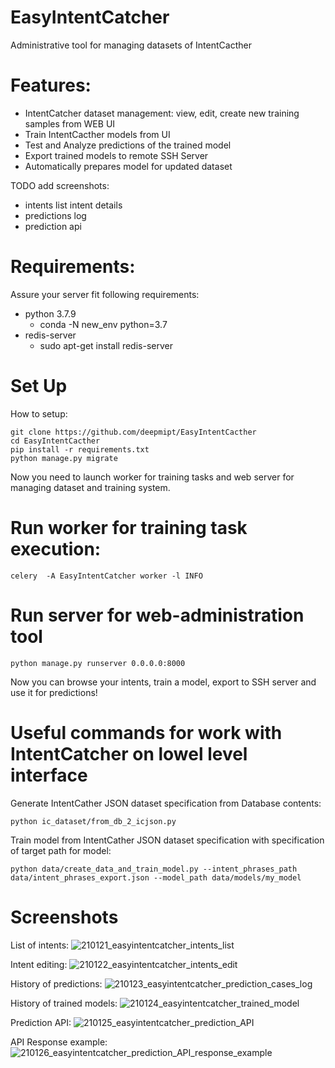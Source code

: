 # EasyIntentCatcher
Administrative tool for managing datasets of IntentCacther

# Features:
- IntentCatcher dataset management: view, edit, create new training samples from WEB UI
- Train IntentCacther models from UI
- Test and Analyze predictions of the trained model
- Export trained models to remote SSH Server 
- Automatically prepares model for updated dataset

TODO add screenshots:
  - intents list intent details
  - predictions log
  - prediction api
  

# Requirements:
Assure your server fit following requirements:
 - python 3.7.9
   - conda -N new_env python=3.7
 - redis-server
   -   sudo apt-get install redis-server

# Set Up
How to setup:

```
git clone https://github.com/deepmipt/EasyIntentCacther
cd EasyIntentCacther
pip install -r requirements.txt
python manage.py migrate
```
Now you need to launch worker for training tasks and web server for managing dataset and training system.

# Run worker for training task execution:
```
celery  -A EasyIntentCatcher worker -l INFO
```


# Run server for web-administration tool
```
python manage.py runserver 0.0.0.0:8000
```

Now you can browse your intents, train a model, export to SSH server and use it for predictions!

# Useful commands for work with IntentCatcher on lowel level interface

Generate IntentCather JSON dataset specification from Database contents:
```
python ic_dataset/from_db_2_icjson.py
```

Train model from IntentCather JSON dataset specification with specification of target path for model:
```
python data/create_data_and_train_model.py --intent_phrases_path data/intent_phrases_export.json --model_path data/models/my_model
```

# Screenshots
List of intents:
![210121_easyintentcatcher_intents_list](https://user-images.githubusercontent.com/2207706/105342371-55395a00-5bf1-11eb-83b8-5d2662453999.png)

Intent editing: 
![210122_easyintentcatcher_intents_edit](https://user-images.githubusercontent.com/2207706/105342390-5c606800-5bf1-11eb-8e7b-2707041d381c.png)

History of predictions:
![210123_easyintentcatcher_prediction_cases_log](https://user-images.githubusercontent.com/2207706/105342407-608c8580-5bf1-11eb-9b11-881b57d9199a.png)

History of trained models:
![210124_easyintentcatcher_trained_model](https://user-images.githubusercontent.com/2207706/105342426-65e9d000-5bf1-11eb-8ee9-eb9964e7be72.png)

Prediction API:
![210125_easyintentcatcher_prediction_API](https://user-images.githubusercontent.com/2207706/105342443-6a15ed80-5bf1-11eb-937f-097a1c997f69.png)

API Response example:
![210126_easyintentcatcher_prediction_API_response_example](https://user-images.githubusercontent.com/2207706/105342461-70a46500-5bf1-11eb-9c4b-1867671efacb.png)
